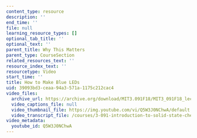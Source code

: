 ```yaml
---
content_type: resource
description: ''
end_time: ''
file: null
learning_resource_types: []
optional_tab_title: ''
optional_text: ''
parent_title: Why This Matters
parent_type: CourseSection
related_resources_text: ''
resource_index_text: ''
resourcetype: Video
start_time: ''
title: How to Make Blue LEDs
uid: 39093bd3-ceaa-94a3-571a-1175c212cac4
video_files:
  archive_url: https://archive.org/download/MIT3.091F18/MIT3_091F18_lec16_wtm1_300k.mp4
  video_captions_file: null
  video_thumbnail_file: https://img.youtube.com/vi/Q5W3J0NChwA/default.jpg
  video_transcript_file: /courses/3-091-introduction-to-solid-state-chemistry-fall-2018/a95954c49b7fcd0c8e786567b42a7c1d_Q5W3J0NChwA.pdf
video_metadata:
  youtube_id: Q5W3J0NChwA
---
```


